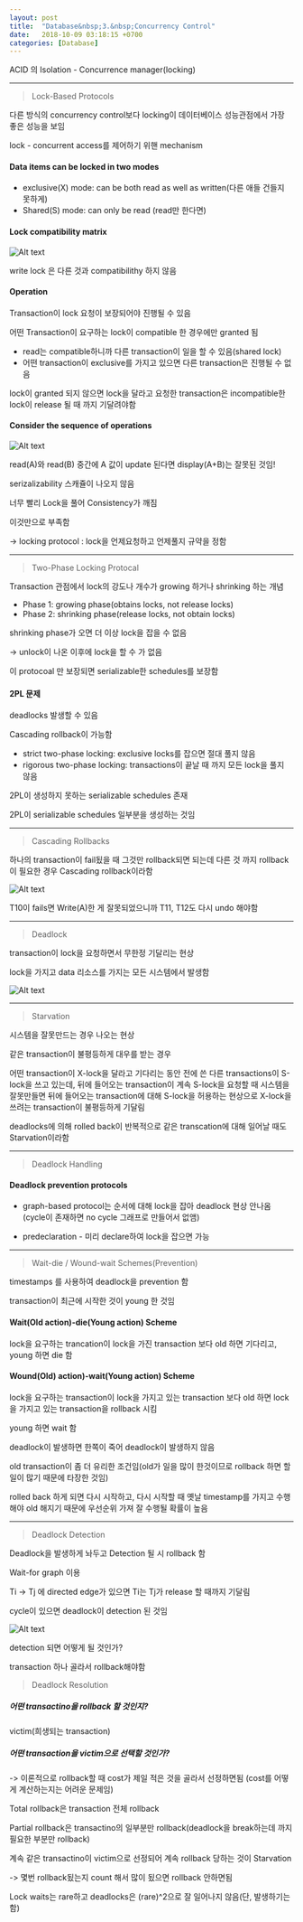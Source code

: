 ```yaml
---
layout: post
title:  "Database&nbsp;3.&nbsp;Concurrency Control"
date:   2018-10-09 03:18:15 +0700
categories: [Database]
---
```


ACID 의 Isolation - Concurrence manager(locking)

---

> Lock-Based Protocols

다른 방식의 concurrency control보다 locking이 데이터베이스 성능관점에서 가장 좋은 성능을 보임

lock - concurrent access를 제어하기 위핸 mechanism

#### Data items can be locked in two modes

- exclusive(X) mode: can be both read as well as written(다른 애들 건들지 못하게)
- Shared(S) mode: can only be read (read만 한다면)

#### Lock compatibility matrix

![Alt text](/static/img/Database/3.1.PNG)

write lock 은 다른 것과 compatibilithy 하지 않음

#### Operation

Transaction이 lock 요청이 보장되어야 진행될 수 있음

어떤 Transaction이 요구하는 lock이 compatible 한 경우에만 granted 됨

- read는 compatible하니까 다른 transaction이 일을 할 수 있음(shared lock)
- 어떤 transaction이 exclusive를 가지고 있으면 다른 transaction은 진행될 수 없음

lock이 granted 되지 않으면 lock을 달라고 요청한 transaction은 incompatible한 lock이 release 될 때 까지 기달려야함

#### Consider the sequence of operations

![Alt text](/static/img/Database/3.2.PNG)

read(A)와 read(B) 중간에 A 값이 update 된다면 display(A+B)는 잘못된 것임!

serizalizability 스캐쥴이 나오지 않음

너무 빨리 Lock을 풀어 Consistency가 깨짐

이것만으로 부족함

-> locking protocol : lock을 언제요청하고 언제풀지 규약을 정함

---

> Two-Phase Locking Protocal

Transaction 관점에서 lock의 강도나 개수가 growing 하거나 shrinking 하는 개념

- Phase 1: growing phase(obtains locks, not release locks)
- Phase 2: shrinking phase(release locks, not obtain locks)

shrinking phase가 오면 더 이상 lock을 잡을 수 없음

-> unlock이 나온 이후에 lock을 할 수 가 없음

이 protocoal 만 보장되면 serializable한 schedules를 보장함

#### 2PL 문제

deadlocks 발생할 수 있음

Cascading rollback이 가능함

- strict two-phase locking: exclusive locks를 잡으면 절대 풀지 않음
- rigorous two-phase locking: transactions이 끝날 때 까지 모든 lock을 풀지 않음

2PL이 생성하지 못하는 serializable schedules 존재

2PL이 serializable schedules 일부분을 생성하는 것임

---

> Cascading Rollbacks

하나의 transaction이 fail됬을 때 그것만 rollback되면 되는데 다른 것 까지 rollback이 필요한 경우 Cascading rollback이라함

![Alt text](/static/img/Database/3.5.PNG)

T10이 fails면 Write(A)한 게 잘못되었으니까 T11, T12도 다시 undo 해야함

---

> Deadlock

transaction이 lock을 요청하면서 무한정 기달리는 현상

lock을 가지고 data 리소스를 가지는 모든 시스템에서 발생함

![Alt text](/static/img/Database/3.3.PNG)

---

> Starvation

시스템을 잘못만드는 경우 나오는 현상

같은 transaction이 불평등하게 대우를 받는 경우

어떤 transaction이 X-lock을 달라고 기다리는 동안 전에 쓴 다른 transactions이 S-lock을 쓰고 있는데, 뒤에 들어오는 transaction이 계속 S-lock을 요청할 때 시스템을 잘못만들면 뒤에 들어오는 transaction에 대해 S-lock을 허용하는 현상으로 X-lock을 쓰려는 transaction이 불평등하게 기달림

deadlocks에 의해 rolled back이 반복적으로 같은 transcation에 대해 일어날 때도 Starvation이라함

---

> Deadlock Handling

#### Deadlock prevention protocols

- graph-based protocol는 순서에 대해 lock을 잡아 deadlock 현상 안나옴(cycle이 존재하면 no cycle 그래프로 만들어서 없앰)

- predeclaration - 미리 declare하여 lock을 잡으면 가능

---

> Wait-die / Wound-wait Schemes(Prevention)

timestamps 를 사용하여 deadlock을 prevention 함

transaction이 최근에 시작한 것이 young 한 것임

#### Wait(Old action)-die(Young action) Scheme

lock을 요구하는 trancation이 lock을 가진 transaction 보다 old 하면 기다리고, young 하면 die 함

#### Wound(Old) action)-wait(Young action) Scheme

lock을 요구하는 transaction이 lock을 가지고 있는 transaction 보다 old 하면 lock을 가지고 있는 transaction을 rollback 시킴

young 하면 wait 함

deadlock이 발생하면 한쪽이 죽어 deadlock이 발생하지 않음

old transaction이 좀 더 유리한 조건임(old가 일을 많이 한것이므로 rollback 하면 할 일이 많기 때문에 타장한 것임)

rolled back 하게 되면 다시 시작하고, 다시 시작할 때 옛날 timestamp를 가지고 수행해야 old 해지기 때문에 우선순위 가져 잘 수행될 확률이 높음

---

> Deadlock Detection

Deadlock을 발생하게 놔두고 Detection 될 시 rollback 함

Wait-for graph 이용

Ti -> Tj 에 directed edge가 있으면 Ti는 Tj가 release 할 때까지 기달림

cycle이 있으면 deadlock이 detection 된 것임

![Alt text](/static/img/Database/3.4.PNG)

detection 되면 어떻게 될 것인가?

transaction 하나 골라서 rollback해야함

> Deadlock Resolution

##### 어떤 transactino을 rollback 할 것인지?

victim(희생되는 transaction)

##### 어떤 transaction을 victim으로 선택할 것인가?

-> 이론적으로 rollback할 때 cost가 제일 적은 것을 골라서 선정하면됨 (cost를 어떻게 계산하는지는 어려운 문제임)

Total rollback은 transaction 전체 rollback

Partial rollback은 transactino의 일부분만 rollback(deadlock을 break하는데 까지 필요한 부분만 rollback)

계속 같은 transactino이 victim으로 선정되어 계속 rollback 당하는 것이 Starvation

-> 몇번 rollback됬는지 count 해서 많이 됬으면 rollback 안하면됨

Lock waits는 rare하고 deadlocks은 (rare)^2으로 잘 일어나지 않음(단, 발생하기는 함)
